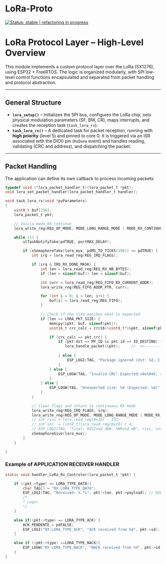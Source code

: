 # LoRa-Proto 

[![Status: stable | refactoring in progress](https://img.shields.io/badge/Status-stable%20%7C%20refactoring%20in%20progress-green.svg)](https://github.com/bbzaffari/Cooling-Link-Controller)

# LoRa Protocol Layer – High-Level Overview

This module implements a custom protocol layer over the LoRa (SX1276), using ESP32 + FreeRTOS. The logic is organized modularly, with SPI low-level control functions encapsulated and separated from packet handling and protocol abstraction.

---

## General Structure

- **`lora_setup()`** – Initializes the SPI bus, configures the LoRa chip, sets physical modulation parameters (SF, BW, CR), maps interrupts, and creates the reception task (`task_lora_rx`).
- **`task_lora_rx()`** – A dedicated task for packet reception, running with **high priority** (level 5) and pinned to core 0. It is triggered via an ISR associated with the DIO0 pin (`RxDone` event) and handles reading, validating (CRC and address), and dispatching the packet.

---

## Packet Handling

The application can define its own callback to process incoming packets:

```c
typedef void (*lora_packet_handler_t)(lora_packet_t *pkt);
void lora_set_packet_handler(lora_packet_handler_t handler);
```

```c
void task_lora_rx(void *pvParameters)
{
    uint8_t buf[256];
    lora_packet_t pkt;

    // Inicia modo RX contínuo
    lora_write_reg(REG_OP_MODE, MODE_LONG_RANGE_MODE | MODE_RX_CONTINUOUS);

    while (1) {
        ulTaskNotifyTake(pdTRUE, portMAX_DELAY);

        if (xSemaphoreTake(lora_mux, pdMS_TO_TICKS(100)) == pdTRUE) {
            int irq = lora_read_reg(REG_IRQ_FLAGS);

            if (irq & IRQ_RX_DONE_MASK) {
                int len = lora_read_reg(REG_RX_NB_BYTES);
                if (len > sizeof(buf)) len = sizeof(buf);

                int curr = lora_read_reg(REG_FIFO_RX_CURRENT_ADDR);
                lora_write_reg(REG_FIFO_ADDR_PTR, curr);

                for (int i = 0; i < len; i++) {
                    buf[i] = lora_read_reg(REG_FIFO);
                }

                // Check if the size matches what is expected
                if (len == LORA_PKT_SIZE) {
                    memcpy(&pkt, buf, sizeof(pkt));
                    uint16_t crc_calc = crc16((uint8_t*)&pkt, sizeof(pkt) - sizeof(pkt.crc));

                    if (crc_calc == pkt.crc) {
                        if (pkt.dst == MY_ID && pkt.id == ID_DESTINO) {
                           lora_handle_packet(&pkt);     //  <<-------------------------------
                            
                        } else {
                            ESP_LOGI(TAG, "Package ignored (dst: %d, I am: %d)", pkt.dst, MY_ID);
                        }
                    } else {
                        ESP_LOGW(TAG, "Invalid CRC! Expected:=0x%04X, received=0x%04X", crc_calc, pkt.crc);
                    }
                } else {
                    ESP_LOGW(TAG, "Unexpected size: %d (Expected: %d)", len, LORA_PKT_SIZE);
                }
            }

            // Clear flags and return to continuous RX mode
            lora_write_reg(REG_IRQ_FLAGS, irq);
            lora_write_reg(REG_OP_MODE, MODE_LONG_RANGE_MODE | MODE_RX_CONTINUOUS);
            // int rssi = lora_read_reg(0x1A) - 137;
            // int snr  = (int8_t)lora_read_reg(0x19) / 4;
            // ESP_LOGI(TAG, "Sinal: RSSI=%d dBm, SNR=%d dB", rssi, snr);
            xSemaphoreGive(lora_mux);
        }
    }

}
````
### Example of APPLICATION RECEIVER HANDLER
```c
static void handler_LoRa_Rx_Controler(lora_packet_t *pkt) {

    if ((pkt->type) == LORA_TYPE_DATA){   
        char TAG[] = "RX LORA_TYPE_DATA";
        ESP_LOGI(TAG, "Received: %.*s", pkt->len, pkt->payload); // DEBUG
        /*
        * Logic
        */
    }

    else if((pkt->type) == LORA_TYPE_ACK) {
        ACK_PENDENTE = pdFALSE; 
        ESP_LOGI("RX LORA_TYPE_ACK", "ACK received from %d", pkt->id); // DEBUG
    }

    else if ((pkt->type) ==LORA_TYPE_NACK){
        ESP_LOGW("RX LORA_TYPE_NACK", "NACK received from %d", pkt->id); // DEBUG
    }      
}
````
